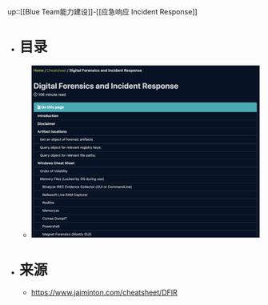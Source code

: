up::[[Blue Team能力建设]]-[[应急响应 Incident Response]]
- # 目录
	- <img src="/assets/Pasted image 20221104154750.png">
- # 来源
	- https://www.jaiminton.com/cheatsheet/DFIR